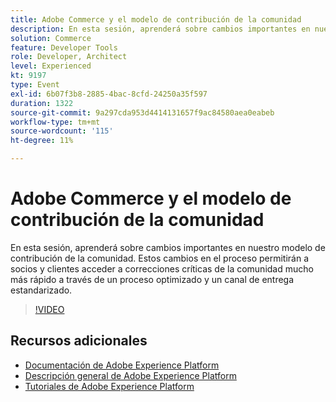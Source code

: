 ```yaml
---
title: Adobe Commerce y el modelo de contribución de la comunidad
description: En esta sesión, aprenderá sobre cambios importantes en nuestro modelo de contribución de la comunidad. Estos cambios en el proceso permitirán a socios y clientes acceder a correcciones críticas de la comunidad mucho más rápido a través de un proceso optimizado y un canal de entrega estandarizado.
solution: Commerce
feature: Developer Tools
role: Developer, Architect
level: Experienced
kt: 9197
type: Event
exl-id: 6b07f3b8-2885-4bac-8cfd-24250a35f597
duration: 1322
source-git-commit: 9a297cda953d4414131657f9ac84580aea0eabeb
workflow-type: tm+mt
source-wordcount: '115'
ht-degree: 11%

---
```


# Adobe Commerce y el modelo de contribución de la comunidad

En esta sesión, aprenderá sobre cambios importantes en nuestro modelo de contribución de la comunidad. Estos cambios en el proceso permitirán a socios y clientes acceder a correcciones críticas de la comunidad mucho más rápido a través de un proceso optimizado y un canal de entrega estandarizado.

>[!VIDEO](https://video.tv.adobe.com/v/337766/?quality=12&learn=on&hidetitle=true)

## Recursos adicionales

- [Documentación de Adobe Experience Platform](https://experienceleague.adobe.com/docs/experience-platform.html?lang=es)
- [Descripción general de Adobe Experience Platform](https://experienceleague.adobe.com/docs/experience-platform/landing/home.html?lang=es)
- [Tutoriales de Adobe Experience Platform](https://experienceleague.adobe.com/docs/platform-learn/tutorials/overview.html?lang=es)
